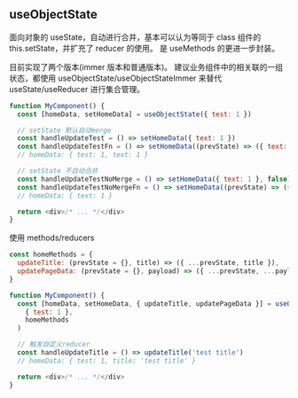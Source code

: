 ## useObjectState

面向对象的 useState，自动进行合并，基本可以认为等同于 class 组件的 this.setState，并扩充了 reducer 的使用。
是 useMethods 的更进一步封装。

目前实现了两个版本(immer 版本和普通版本)。
建议业务组件中的相关联的一组状态，都使用 useObjectState/useObjectStateImmer 来替代 useState/useReducer 进行集合管理。

```javascript
function MyComponent() {
  const [homeData, setHomeData] = useObjectState({ test: 1 })

  // setState 默认自动merge
  const handleUpdateTest = () => setHomeData({ text: 1 })
  const handleUpdateTestFn = () => setHomeData((prevState) => ({ text: 1 }))
  // homeData: { test: 1, text: 1 }

  // setState 不自动合并
  const handleUpdateTestNoMerge = () => setHomeData({ text: 1 }, false)
  const handleUpdateTestNoMergeFn = () => setHomeData((prevState) => ({ text: 1 }), false)
  // homeData: { text: 1 }

  return <div>/* ... */</div>
}
```

使用 methods/reducers

```javascript
const homeMethods = {
  updateTitle: (prevState = {}, title) => ({ ...prevState, title }),
  updatePageData: (prevState = {}, payload) => ({ ...prevState, ...payload }),
}

function MyComponent() {
  const [homeData, setHomeData, { updateTitle, updatePageData }] = useObjectState(
    { test: 1 },
    homeMethods
  )

  // 触发自定义reducer
  const handleUpdateTitle = () => updateTitle('test title')
  // homeData: { test: 1, title: 'test title' }

  return <div>/* ... */</div>
}
```
